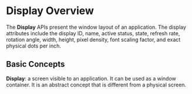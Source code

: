 # Display Overview

The **Display** APIs present the window layout of an application. The display attributes include the display ID, name, active status, state, refresh rate, rotation angle, width, height, pixel density, font scaling factor, and exact physical dots per inch.

## Basic Concepts

**Display**: a screen visible to an application. It can be used as a window container. It is an abstract concept that is different from a physical screen.
